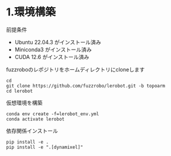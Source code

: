 # 1.環境構築

前提条件
- Ubuntu 22.04.3 がインストール済み
- Miniconda3 がインストール済み
- CUDA 12.6 がインストール済み

fuzzroboのレポジトリをホームディレクトリにcloneします

```
cd
git clone https://github.com/fuzzrobo/lerobot.git -b topoarm
cd lerobot
```

仮想環境を構築

```
conda env create -f=lerobot_env.yml
conda activate lerobot
```

依存関係インストール

```
pip install -e .
pip install -e ".[dynamixel]"
```
